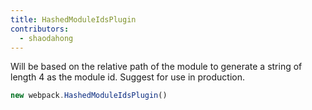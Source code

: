 ```yaml
---
title: HashedModuleIdsPlugin
contributors:
  - shaodahong
---
```


Will be based on the relative path of the module to generate a string of length 4 as the module id. Suggest for use in production.

``` js
new webpack.HashedModuleIdsPlugin()
```
